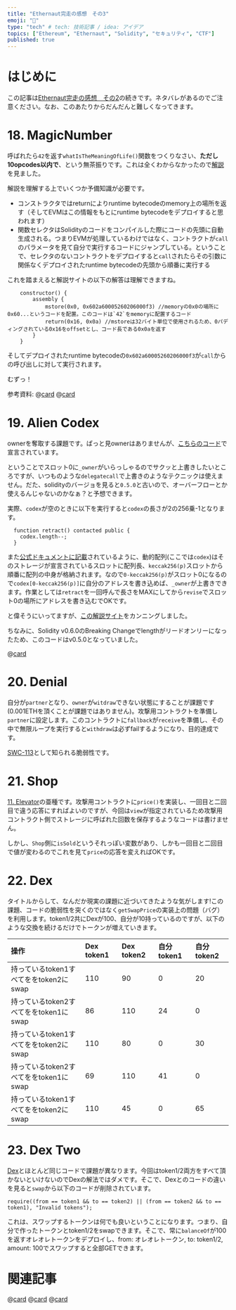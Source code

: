 ```yaml
---
title: "Ethernaut完走の感想　その3"
emoji: "🙆"
type: "tech" # tech: 技術記事 / idea: アイデア
topics: ["Ethereum", "Ethernaut", "Solidity", "セキュリティ", "CTF"]
published: true
---
```



# はじめに
この記事は[Ethernaut完走の感想　その2](https://zenn.dev/ottylab/articles/12f73d8f9817e6`)の続きです。ネタバレがあるのでご注意ください。なお、このあたりからだんだんと難しくなってきます。


# 18. MagicNumber

呼ばれたら`42`を返す`whatIsTheMeaningOfLife()`関数をつくりなさい、**ただし10opcodes以内で**、という無茶振りです。これは全くわからなかったので[解説](https://medium.com/@sarankhotsathian/ethernaut-challenge-level-18-magic-number-solution-914c8c5d26d5)を見ました。

解説を理解する上でいくつか予備知識が必要です。

- コンストラクタではreturnによりruntime bytecodeのmemory上の場所を返す（そしてEVMはこの情報をもとにruntime bytecodeをデプロイすると思われます）
- 関数セレクタはSolidityのコードをコンパイルした際にコードの先頭に自動生成される。つまりEVMが処理しているわけではなく、コントラクトが`call`のパラメータを見て自分で実行するコードにジャンプしている。ということで、セレクタのないコントラクトをデプロイすると`call`されたらその引数に関係なくデプロイされたruntime bytecodeの先頭から順番に実行する

これを踏まえると解説サイトの以下の解答は理解できますね。

```solidity
    constructor() {
        assembly {
            mstore(0x0, 0x602a60005260206000f3) //memoryの0x0の場所に0x60...というコードを配置。このコードは`42`をmemoryに配置するコード
            return(0x16, 0x0a) //mstoreは32バイト単位で使用されるため、0パディングされている0x16をoffsetとし、コード長である0x0aを返す
        }
    }
```

そしてデプロイされたruntime bytecodeの`0x602a60005260206000f3`が`call`からの呼び出しに対して実行されます。


むずっ！

参考資料:
@[card](https://y-nakajo.hatenablog.com/entry/2018/09/16/154612)
@[card](https://hackernoon.com/how-to-exploit-a-solidity-constructor)


# 19. Alien Codex

ownerを奪取する課題です。ぱっと見ownerはありませんが、[こちらのコード](https://github.com/OpenZeppelin/ethernaut/blob/master/contracts/contracts/helpers/Ownable-05.sol)で宣言されています。

ということでスロット0に`_owner`がいらっしゃるのでサクッと上書きしたいところですが、いつものような`delegatecall`で上書きのようなテクニックは使えません。だた、solidityのバージョを見ると`0.5.0`と古いので、オーバーフローとか使えるんじゃないのかなぁ？と予想できます。

実際、`codex`が空のときに以下を実行すると`codex`の長さが2の256乗-1となります。
```solidity
  function retract() contacted public {
    codex.length--;
  }
```

また[公式ドキュメントに記載](https://docs.soliditylang.org/en/latest/internals/layout_in_storage.html#mappings-and-dynamic-arrays)されているように、動的配列(ここでは`codex`)はそのストレージが宣言されているスロットに配列長、`keccak256(p)`スロットから順番に配列の中身が格納されます。なので`0-keccak256(p)`がスロット0になるので`codex[0-keccak256(p)]`に自分のアドレスを書き込めば、`_owner`が上書きできます。作業としては`retract`を一回呼んで長さをMAXにしてから`revise`でスロット0の場所にアドレスを書き込むでOKです。

と偉そうにいってますが、[この解説サイト](https://blog.dixitaditya.com/ethernaut-level-19-alien-codex)をカンニングしました。

ちなみに、Solidity v0.6.0のBreaking Changeでlengthがリードオンリーになったため、このコードはv0.5.0となっていました。


@[card](https://docs.soliditylang.org/en/latest/060-breaking-changes.html)


# 20. Denial

自分が`partner`となり、`owner`が`witdraw`できない状態にすることが課題です(0.001ETHを頂くことが課題ではありません)。攻撃用コントラクトを準備し`partner`に設定します。このコントラクトに`fallback`が`receive`を準備し、その中で無限ループを実行すると`withdraw`は必ずfailするようになり、目的達成です。

[SWC-113](https://swcregistry.io/docs/SWC-113)として知られる脆弱性です。


# 21. Shop

[11. Elevator](https://zenn.dev/ottylab/articles/12f73d8f9817e6#11.-elevator)の亜種です。攻撃用コントラクトに`price()`を実装し、一回目と二回目で違う応答にすればよいのですが、今回は`view`が指定されているため攻撃用コントラクト側でストレージに呼ばれた回数を保存するようなコードは書けません。

しかし、`Shop`側に`isSold`というそれっぽい変数があり、しかも一回目と二回目で値が変わるのでこれを見て`price`の応答を変えればOKです。


# 22. Dex

タイトルからして、なんだか現実の課題に近づいてきたような気がします!この課題、コードの脆弱性を突くのではなく`getSwapPrice`の実装上の問題（バグ）を利用します。token1/2共にDexが100、自分が10持っているのですが、以下のような交換を続けるだけでトークンが増えていきます。

|操作|Dex token1|Dex token2|自分 token1|自分 token2|
|:--|:--|:--|:--|:--|
|持っているtoken1すべてををtoken2にswap|110|90|0|20|
|持っているtoken2すべてををtoken1にswap|86|110|24|0|
|持っているtoken1すべてををtoken2にswap|110|80|0|30|
|持っているtoken2すべてををtoken1にswap|69|110|41|0|
|持っているtoken1すべてををtoken2にswap|110|45|0|65|


# 23. Dex Two

[Dex](#22.-dex)とほとんど同じコードで課題が異なります。今回はtoken1/2両方をすべて頂かないといけないのでDexの解法ではダメです。そこで、Dexとのコードの違いを見ると`swap`から以下のコードが削除されています。

```Solidity
require((from == token1 && to == token2) || (from == token2 && to == token1), "Invalid tokens");
```

これは、スワップするトークンは何でも良いということになります。つまり、自分で作ったトークンとtoken1/2をswapできます。そこで、常に`balanceOf`が100を返すオレオレトークンをデプロイし、from: オレオレトークン, to: token1/2, amount: 100でスワップすると全部GETできます。


# 関連記事

@[card](https://zenn.dev/ottylab/articles/2d9da55b6e9a5e/)
@[card](https://zenn.dev/ottylab/articles/12f73d8f9817e6/)
@[card](https://zenn.dev/ottylab/articles/93ea8f5a8a3888/)
